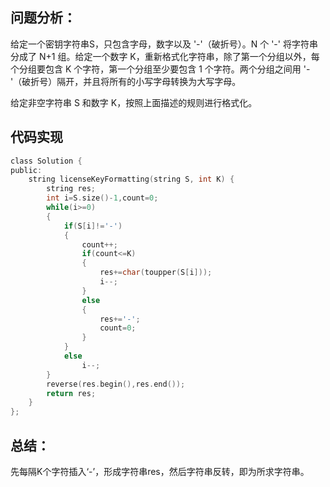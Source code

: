 ## 问题分析： 
给定一个密钥字符串S，只包含字母，数字以及 '-'（破折号）。N 个 '-' 将字符串分成了 N+1 组。给定一个数字 K，重新格式化字符串，除了第一个分组以外，每个分组要包含 K 个字符，第一个分组至少要包含 1 个字符。两个分组之间用 '-'（破折号）隔开，并且将所有的小写字母转换为大写字母。

给定非空字符串 S 和数字 K，按照上面描述的规则进行格式化。
## 代码实现
```c
class Solution {
public:
    string licenseKeyFormatting(string S, int K) {
        string res;
        int i=S.size()-1,count=0;
        while(i>=0)
        {
            if(S[i]!='-')
            {
                count++;
                if(count<=K)
                {
                    res+=char(toupper(S[i]));
                    i--;
                }
                else
                {
                    res+='-';
                    count=0;
                }
            }
            else
                i--;
        }
        reverse(res.begin(),res.end());
        return res;
    }
};
```
## 总结：
先每隔K个字符插入‘-’，形成字符串res，然后字符串反转，即为所求字符串。